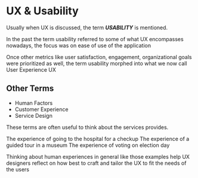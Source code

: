 # UX & Usability

Usually when UX is discussed, the term ***USABILITY*** is mentioned. 

In the past the term usability referred to some of what UX encompasses nowadays, the focus was on ease of use of the application

Once other metrics like user satisfaction, engagement, organizational goals were prioritized as well, the term usability morphed into what we now call User Experience UX

## Other Terms 

- Human Factors 
- Customer Experience
- Service Design

These terms are often useful to think about the services provides. 

The experience of going to the hospital for a checkup
The experience of a guided tour in a museum
The experience of voting on election day

Thinking about human experiences in general like those examples help UX designers reflect on how best to craft and tailor the UX to fit the needs of the users 